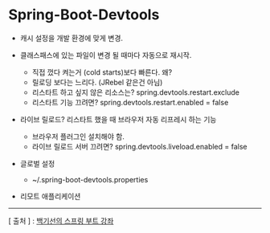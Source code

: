Spring-Boot-Devtools
===

+ 캐시 설정을 개발 환경에 맞게 변경.  

+ 클래스패스에 있는 파일이 변경 될 때마다 자동으로 재시작. 
  - 직접 껐다 켜는거 (cold starts)보다 빠른다. 왜?
  - 릴로딩 보다는 느리다. (JRebel 같은건 아님)
  - 리스타트 하고 싶지 않은 리소스는? spring.devtools.restart.exclude
  - 리스타트 기능 끄려면? spring.devtools.restart.enabled = false  
  
+ 라이브 릴로드? 리스타트 했을 때 브라우저 자동 리프레시 하는 기능
  - 브라우저 플러그인 설치해야 함.
  - 라이브 릴로드 서버 끄려면? spring.devtools.liveload.enabled = false  
  
+ 글로벌 설정
  - ~/.spring-boot-devtools.properties  
  
+ 리모트 애플리케이션

---
[ 출처 ] : [백기선의 스프링 부트 강좌](https://www.inflearn.com/course/%EC%8A%A4%ED%94%84%EB%A7%81%EB%B6%80%ED%8A%B8/)
